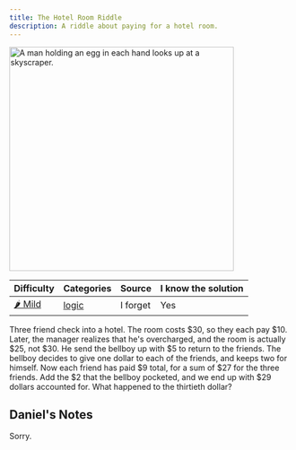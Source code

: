 ```yaml
---
title: The Hotel Room Riddle
description: A riddle about paying for a hotel room.
---
```


<img src="/assets/generated/hotel-room-riddle.webp" alt="A man holding an egg in each hand looks up at a skyscraper." width="400px" height="400px" />

| Difficulty                        | Categories                       | Source   | I know the solution |
| --------------------------------- | -------------------------------- | -------- | ------------------- |
| [🌶️ Mild](/riddles/#mild-riddles) | [logic](/riddles/#logic-riddles) | I forget | Yes                 |

Three friend check into a hotel. The room costs $30, so they each pay $10. Later, the manager realizes that he's overcharged, and the room is actually $25, not $30. He send the bellboy up with $5 to return to the friends. The bellboy decides to give one dollar to each of the friends, and keeps two for himself. Now each friend has paid $9 total, for a sum of $27 for the three friends. Add the $2 that the bellboy pocketed, and we end up with $29 dollars accounted for. What happened to the thirtieth dollar?

## Daniel's Notes

Sorry.
